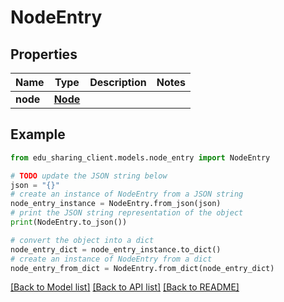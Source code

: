 # NodeEntry


## Properties

Name | Type | Description | Notes
------------ | ------------- | ------------- | -------------
**node** | [**Node**](Node.md) |  | 

## Example

```python
from edu_sharing_client.models.node_entry import NodeEntry

# TODO update the JSON string below
json = "{}"
# create an instance of NodeEntry from a JSON string
node_entry_instance = NodeEntry.from_json(json)
# print the JSON string representation of the object
print(NodeEntry.to_json())

# convert the object into a dict
node_entry_dict = node_entry_instance.to_dict()
# create an instance of NodeEntry from a dict
node_entry_from_dict = NodeEntry.from_dict(node_entry_dict)
```
[[Back to Model list]](../README.md#documentation-for-models) [[Back to API list]](../README.md#documentation-for-api-endpoints) [[Back to README]](../README.md)



